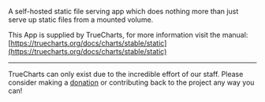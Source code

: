 A self-hosted static file serving app which does nothing more than just serve up static files from a mounted volume.

This App is supplied by TrueCharts, for more information visit the manual: [https://truecharts.org/docs/charts/stable/static](https://truecharts.org/docs/charts/stable/static)

---

TrueCharts can only exist due to the incredible effort of our staff.
Please consider making a [donation](https://truecharts.org/docs/about/sponsor) or contributing back to the project any way you can!
